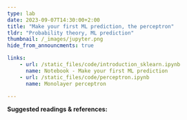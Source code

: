 ```yaml
---
type: lab
date: 2023-09-07T14:30:00+2:00
title: "Make your first ML prediction, the perceptron"
tldr: "Probability theory, ML prediction"
thumbnail: /_images/jupyter.png
hide_from_announcments: true

links: 
    - url: /static_files/code/introduction_sklearn.ipynb
      name: Notebook - Make your first ML prediction
    - url: /static_files/code/perceptron.ipynb
      name: Monolayer perceptron

---
```

**Suggested readings & references:**
